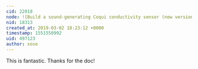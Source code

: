 ```yaml
---
cid: 22018
node: ![Build a sound-generating Coqui conductivity sensor (new version!)](../notes/warren/03-01-2019/build-a-sound-generating-coqui-conductivity-sensor)
nid: 18313
created_at: 2019-03-02 18:23:12 +0000
timestamp: 1551550992
uid: 497123
author: xose
---
```


 This is fantastic. Thanks for the doc!